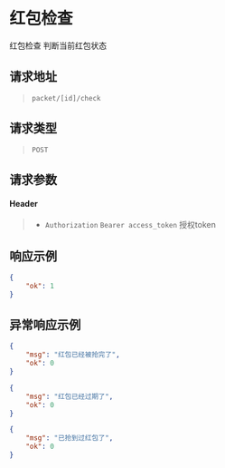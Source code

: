 # 红包检查

红包检查 判断当前红包状态

## 请求地址

> `packet/[id]/check`

## 请求类型

> `POST`

## 请求参数

#### Header

> - `Authorization` `Bearer access_token` 授权token

## 响应示例

```json
{
    "ok": 1
}
```

## 异常响应示例

```json
{
    "msg": "红包已经被抢完了",
    "ok": 0
}
```

```json
{
    "msg": "红包已经过期了",
    "ok": 0
}
```

```json
{
    "msg": "已抢到过红包了",
    "ok": 0
}
```